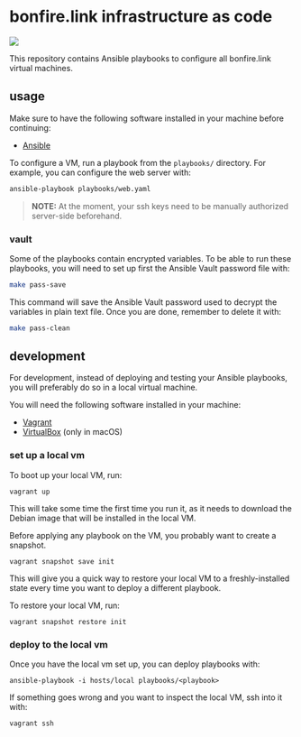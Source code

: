 # bonfire.link infrastructure as code

[![](https://github.com/bonfirelink/infrastructure/workflows/linting/badge.svg?branch=master)](https://github.com/bonfirelink/infrastructure/actions?query=workflow%3Alinting+branch%3Amaster)

This repository contains Ansible playbooks to configure all bonfire.link virtual machines.

## usage

Make sure to have the following software installed in your machine before continuing:
- [Ansible](https://docs.ansible.com/ansible/latest/installation_guide/intro_installation.html)

To configure a VM, run a playbook from the `playbooks/` directory. For example, you can configure the web server with:

```sh
ansible-playbook playbooks/web.yaml
```

> **NOTE:** At the moment, your ssh keys need to be manually authorized server-side beforehand.

### vault

Some of the playbooks contain encrypted variables. To be able to run these playbooks, you will need to set up first the Ansible Vault password file with:

```sh
make pass-save
```

This command will save the Ansible Vault password used to decrypt the variables in plain text file. Once you are done, remember to delete it with:

```sh
make pass-clean
```

## development

For development, instead of deploying and testing your Ansible playbooks, you will preferably do so in a local virtual machine.

You will need the following software installed in your machine:
- [Vagrant](https://www.vagrantup.com/)
- [VirtualBox](https://www.virtualbox.org/) (only in macOS)

### set up a local vm

To boot up your local VM, run:

```shell
vagrant up
```

This will take some time the first time you run it, as it needs to download the Debian image that will be installed in the local VM.

Before applying any playbook on the VM, you probably want to create a snapshot.

```shell
vagrant snapshot save init
```

This will give you a quick way to restore your local VM to a freshly-installed state every time you want to deploy a different playbook.

To restore your local VM, run:

```shell
vagrant snapshot restore init
```

### deploy to the local vm

Once you have the local vm set up, you can deploy playbooks with:

```shell
ansible-playbook -i hosts/local playbooks/<playbook>
```

If something goes wrong and you want to inspect the local VM, ssh into it with:

```shell
vagrant ssh
```
